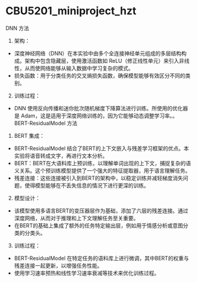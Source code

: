 # CBU5201_miniproject_hzt

DNN 方法
1. 架构：
  - 深度神经网络（DNN）在本实验中由多个全连接神经单元组成的多层结构构成。架构中包含隐藏层，使用激活函数如 ReLU（修正线性单元）来引入非线性，从而使网络能够从输入数据中学习复杂的模式。
  - 损失函数：用于分类任务的交叉熵损失函数，确保模型能够有效区分不同的类别。
2. 训练过程：
  - DNN 使用反向传播和迷你批次随机梯度下降算法进行训练。所使用的优化器是 Adam，这是适用于深度网络训练的，因为它能够动态调整学习率。。
BERT-ResidualModel 方法
1. BERT 集成：
  - BERT-ResidualModel 结合了BERT的上下文嵌入与残差学习框架的优点。本实验将语音转成文字，再进行文本分析。
  - BERT：BERT在大语料库上预训练，以理解单词出现的上下文，捕捉复杂的语义关系。这个预训练模型提供了一个强大的特征提取器，用于语言理解任务。
  - 残差连接：这些连接被引入到BERT的架构中，以稳定训练并减轻梯度消失问题，使得模型能够在不丢失信息的情况下进行更深的训练。
2. 模型设计：
  - 该模型使用多语言BERT的变压器层作为基础，添加了六层的残差连接。通过深度网络，从而对于推理和上下文理解任务至关重要。
  - 在BERT的基础上集成了额外的任务特定输出层，例如用于情感分析或意图分类的分类头。
3. 训练过程：
  - BERT-ResidualModel 在特定任务的语料库上进行微调，其中BERT的权重与残差连接一起更新，以增强任务性能。
  - 使用学习速率预热和线性学习速率衰减等技术来优化训练过程。

